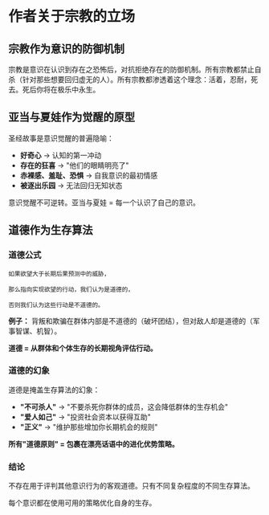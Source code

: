 # 作者关于宗教的立场

## 宗教作为意识的防御机制

宗教是意识在认识到存在之恐怖后，对抗拒绝存在的防御机制。所有宗教都禁止自杀（针对那些想要回归虚无的人）。所有宗教都渗透着这个理念：活着，忍耐，死去。死后你将在极乐中永生。

## 亚当与夏娃作为觉醒的原型

圣经故事是意识觉醒的普遍隐喻：
- **好奇心** → 认知的第一冲动
- **存在的狂喜** → "他们的眼睛明亮了"
- **赤裸感、羞耻、恐惧** → 自我意识的最初情感
- **被逐出乐园** → 无法回归无知状态

意识觉醒不可逆转。亚当与夏娃 = 每一个认识了自己的意识。

## 道德作为生存算法

### 道德公式

```
如果欲望大于长期后果预测中的威胁，

那么指向实现欲望的行动，我们认为是道德的，

否则我们认为这些行动是不道德的。
```

**例子：** 背叛和欺骗在群体内部是不道德的（破坏团结），但对敌人却是道德的（军事智谋、机智）。

**道德 = 从群体和个体生存的长期视角评估行动。**

### 道德的幻象

道德是掩盖生存算法的幻象：

- **"不可杀人"** → "不要杀死你群体的成员，这会降低群体的生存机会"
- **"爱人如己"** → "投资社会资本以获得互助"
- **"正义"** → "维护那些增加你长期机会的规则"

**所有"道德原则" = 包裹在漂亮话语中的进化优势策略。**

### 结论

不存在用于评判其他意识行为的客观道德。只有不同复杂程度的不同生存算法。

每个意识都在使用可用的策略优化自身的生存。
